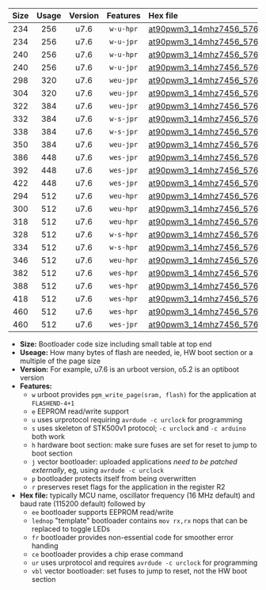 |Size|Usage|Version|Features|Hex file|
|:-:|:-:|:-:|:-:|:--|
|234|256|u7.6|`w-u-hpr`|[at90pwm3_14mhz7456_57600bps_ur.hex](https://raw.githubusercontent.com/stefanrueger/urboot/main/bootloaders/at90pwm3/fcpu_14mhz7456/57600_bps/at90pwm3_14mhz7456_57600bps_ur.hex)|
|234|256|u7.6|`w-u-jpr`|[at90pwm3_14mhz7456_57600bps_ur_vbl.hex](https://raw.githubusercontent.com/stefanrueger/urboot/main/bootloaders/at90pwm3/fcpu_14mhz7456/57600_bps/at90pwm3_14mhz7456_57600bps_ur_vbl.hex)|
|240|256|u7.6|`w-u-hpr`|[at90pwm3_14mhz7456_57600bps_lednop_ur.hex](https://raw.githubusercontent.com/stefanrueger/urboot/main/bootloaders/at90pwm3/fcpu_14mhz7456/57600_bps/at90pwm3_14mhz7456_57600bps_lednop_ur.hex)|
|240|256|u7.6|`w-u-jpr`|[at90pwm3_14mhz7456_57600bps_lednop_ur_vbl.hex](https://raw.githubusercontent.com/stefanrueger/urboot/main/bootloaders/at90pwm3/fcpu_14mhz7456/57600_bps/at90pwm3_14mhz7456_57600bps_lednop_ur_vbl.hex)|
|298|320|u7.6|`weu-jpr`|[at90pwm3_14mhz7456_57600bps_ee_ur_vbl.hex](https://raw.githubusercontent.com/stefanrueger/urboot/main/bootloaders/at90pwm3/fcpu_14mhz7456/57600_bps/at90pwm3_14mhz7456_57600bps_ee_ur_vbl.hex)|
|304|320|u7.6|`weu-jpr`|[at90pwm3_14mhz7456_57600bps_ee_lednop_ur_vbl.hex](https://raw.githubusercontent.com/stefanrueger/urboot/main/bootloaders/at90pwm3/fcpu_14mhz7456/57600_bps/at90pwm3_14mhz7456_57600bps_ee_lednop_ur_vbl.hex)|
|322|384|u7.6|`weu-jpr`|[at90pwm3_14mhz7456_57600bps_ee_lednop_fr_ur_vbl.hex](https://raw.githubusercontent.com/stefanrueger/urboot/main/bootloaders/at90pwm3/fcpu_14mhz7456/57600_bps/at90pwm3_14mhz7456_57600bps_ee_lednop_fr_ur_vbl.hex)|
|332|384|u7.6|`w-s-jpr`|[at90pwm3_14mhz7456_57600bps_vbl.hex](https://raw.githubusercontent.com/stefanrueger/urboot/main/bootloaders/at90pwm3/fcpu_14mhz7456/57600_bps/at90pwm3_14mhz7456_57600bps_vbl.hex)|
|338|384|u7.6|`w-s-jpr`|[at90pwm3_14mhz7456_57600bps_lednop_vbl.hex](https://raw.githubusercontent.com/stefanrueger/urboot/main/bootloaders/at90pwm3/fcpu_14mhz7456/57600_bps/at90pwm3_14mhz7456_57600bps_lednop_vbl.hex)|
|350|384|u7.6|`weu-jpr`|[at90pwm3_14mhz7456_57600bps_ee_lednop_fr_ce_ur_vbl.hex](https://raw.githubusercontent.com/stefanrueger/urboot/main/bootloaders/at90pwm3/fcpu_14mhz7456/57600_bps/at90pwm3_14mhz7456_57600bps_ee_lednop_fr_ce_ur_vbl.hex)|
|386|448|u7.6|`wes-jpr`|[at90pwm3_14mhz7456_57600bps_ee_vbl.hex](https://raw.githubusercontent.com/stefanrueger/urboot/main/bootloaders/at90pwm3/fcpu_14mhz7456/57600_bps/at90pwm3_14mhz7456_57600bps_ee_vbl.hex)|
|392|448|u7.6|`wes-jpr`|[at90pwm3_14mhz7456_57600bps_ee_lednop_vbl.hex](https://raw.githubusercontent.com/stefanrueger/urboot/main/bootloaders/at90pwm3/fcpu_14mhz7456/57600_bps/at90pwm3_14mhz7456_57600bps_ee_lednop_vbl.hex)|
|422|448|u7.6|`wes-jpr`|[at90pwm3_14mhz7456_57600bps_ee_lednop_fr_vbl.hex](https://raw.githubusercontent.com/stefanrueger/urboot/main/bootloaders/at90pwm3/fcpu_14mhz7456/57600_bps/at90pwm3_14mhz7456_57600bps_ee_lednop_fr_vbl.hex)|
|294|512|u7.6|`weu-hpr`|[at90pwm3_14mhz7456_57600bps_ee_ur.hex](https://raw.githubusercontent.com/stefanrueger/urboot/main/bootloaders/at90pwm3/fcpu_14mhz7456/57600_bps/at90pwm3_14mhz7456_57600bps_ee_ur.hex)|
|300|512|u7.6|`weu-hpr`|[at90pwm3_14mhz7456_57600bps_ee_lednop_ur.hex](https://raw.githubusercontent.com/stefanrueger/urboot/main/bootloaders/at90pwm3/fcpu_14mhz7456/57600_bps/at90pwm3_14mhz7456_57600bps_ee_lednop_ur.hex)|
|318|512|u7.6|`weu-hpr`|[at90pwm3_14mhz7456_57600bps_ee_lednop_fr_ur.hex](https://raw.githubusercontent.com/stefanrueger/urboot/main/bootloaders/at90pwm3/fcpu_14mhz7456/57600_bps/at90pwm3_14mhz7456_57600bps_ee_lednop_fr_ur.hex)|
|328|512|u7.6|`w-s-hpr`|[at90pwm3_14mhz7456_57600bps.hex](https://raw.githubusercontent.com/stefanrueger/urboot/main/bootloaders/at90pwm3/fcpu_14mhz7456/57600_bps/at90pwm3_14mhz7456_57600bps.hex)|
|334|512|u7.6|`w-s-hpr`|[at90pwm3_14mhz7456_57600bps_lednop.hex](https://raw.githubusercontent.com/stefanrueger/urboot/main/bootloaders/at90pwm3/fcpu_14mhz7456/57600_bps/at90pwm3_14mhz7456_57600bps_lednop.hex)|
|346|512|u7.6|`weu-hpr`|[at90pwm3_14mhz7456_57600bps_ee_lednop_fr_ce_ur.hex](https://raw.githubusercontent.com/stefanrueger/urboot/main/bootloaders/at90pwm3/fcpu_14mhz7456/57600_bps/at90pwm3_14mhz7456_57600bps_ee_lednop_fr_ce_ur.hex)|
|382|512|u7.6|`wes-hpr`|[at90pwm3_14mhz7456_57600bps_ee.hex](https://raw.githubusercontent.com/stefanrueger/urboot/main/bootloaders/at90pwm3/fcpu_14mhz7456/57600_bps/at90pwm3_14mhz7456_57600bps_ee.hex)|
|388|512|u7.6|`wes-hpr`|[at90pwm3_14mhz7456_57600bps_ee_lednop.hex](https://raw.githubusercontent.com/stefanrueger/urboot/main/bootloaders/at90pwm3/fcpu_14mhz7456/57600_bps/at90pwm3_14mhz7456_57600bps_ee_lednop.hex)|
|418|512|u7.6|`wes-hpr`|[at90pwm3_14mhz7456_57600bps_ee_lednop_fr.hex](https://raw.githubusercontent.com/stefanrueger/urboot/main/bootloaders/at90pwm3/fcpu_14mhz7456/57600_bps/at90pwm3_14mhz7456_57600bps_ee_lednop_fr.hex)|
|460|512|u7.6|`wes-hpr`|[at90pwm3_14mhz7456_57600bps_ee_lednop_fr_ce.hex](https://raw.githubusercontent.com/stefanrueger/urboot/main/bootloaders/at90pwm3/fcpu_14mhz7456/57600_bps/at90pwm3_14mhz7456_57600bps_ee_lednop_fr_ce.hex)|
|460|512|u7.6|`wes-jpr`|[at90pwm3_14mhz7456_57600bps_ee_lednop_fr_ce_vbl.hex](https://raw.githubusercontent.com/stefanrueger/urboot/main/bootloaders/at90pwm3/fcpu_14mhz7456/57600_bps/at90pwm3_14mhz7456_57600bps_ee_lednop_fr_ce_vbl.hex)|

- **Size:** Bootloader code size including small table at top end
- **Useage:** How many bytes of flash are needed, ie, HW boot section or a multiple of the page size
- **Version:** For example, u7.6 is an urboot version, o5.2 is an optiboot version
- **Features:**
  + `w` urboot provides `pgm_write_page(sram, flash)` for the application at `FLASHEND-4+1`
  + `e` EEPROM read/write support
  + `u` uses urprotocol requiring `avrdude -c urclock` for programming
  + `s` uses skeleton of STK500v1 protocol; `-c urclock` and `-c arduino` both work
  + `h` hardware boot section: make sure fuses are set for reset to jump to boot section
  + `j` vector bootloader: uploaded applications *need to be patched externally*, eg, using `avrdude -c urclock`
  + `p` bootloader protects itself from being overwritten
  + `r` preserves reset flags for the application in the register R2
- **Hex file:** typically MCU name, oscillator frequency (16 MHz default) and baud rate (115200 default) followed by
  + `ee` bootloader supports EEPROM read/write
  + `lednop` "template" bootloader contains `mov rx,rx` nops that can be replaced to toggle LEDs
  + `fr` bootloader provides non-essential code for smoother error handing
  + `ce` bootloader provides a chip erase command
  + `ur` uses urprotocol and requires `avrdude -c urclock` for programming
  + `vbl` vector bootloader: set fuses to jump to reset, not the HW boot section
